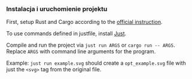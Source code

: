 ### Instalacja i uruchomienie projektu

First, setup Rust and Cargo according to the [official instruction](https://doc.rust-lang.org/cargo/getting-started/installation.html).

To use commands defined in justfile, install [Just](https://github.com/casey/just).

Compile and run the project via `just run ARGS` or `cargo run -- ARGS`. Replace `ARGS` with command line arguments for the program.

Example: `just run example.svg` should create a `opt_example.svg` file with just the `<svg>` tag from the original file.
